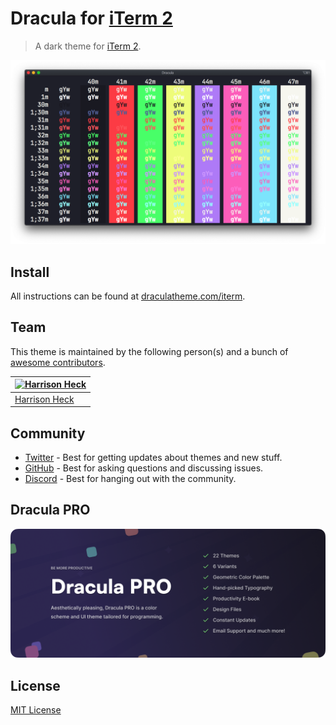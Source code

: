 # Dracula for [iTerm 2](http://iterm2.com)

> A dark theme for [iTerm 2](http://iterm2.com).

![Screenshot](./screenshot.png)

## Install

All instructions can be found at [draculatheme.com/iterm](https://draculatheme.com/iterm).

## Team

This theme is maintained by the following person(s) and a bunch of [awesome contributors](https://github.com/dracula/iterm/graphs/contributors).

| [![Harrison Heck](https://avatars0.githubusercontent.com/u/1037526?v=3&s=70)](https://github.com/nesl247) |
| --------------------------------------------------------------------------------------------------------- |
| [Harrison Heck](https://github.com/nesl247)                                                               |

## Community

- [Twitter](https://twitter.com/draculatheme) - Best for getting updates about themes and new stuff.
- [GitHub](https://github.com/dracula/dracula-theme/discussions) - Best for asking questions and discussing issues.
- [Discord](https://draculatheme.com/discord-invite) - Best for hanging out with the community.

## Dracula PRO

[![Dracula PRO](./dracula-pro.png)](https://draculatheme.com/pro)

## License

[MIT License](./LICENSE)

